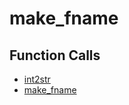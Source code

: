 # make_fname

## Function Calls
- [int2str](CSD/kCSD/ica/kCsd1D_ICA/STICA_UTIL/int2str.md)
- [make_fname](make_fname.md)
